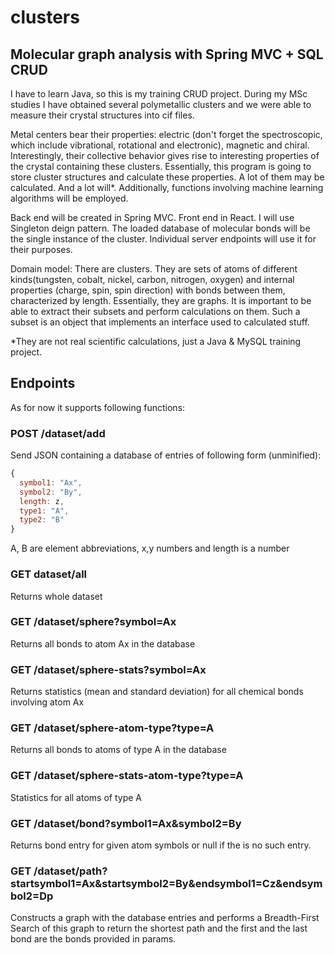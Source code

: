 # clusters
## Molecular graph analysis with Spring MVC + SQL CRUD


I have to learn Java, so this is my training CRUD project.
During my MSc studies I have obtained several polymetallic clusters and we were able to measure their crystal structures into cif files.

Metal centers bear their properties: electric (don't forget the spectroscopic, which include vibrational, rotational and electronic), magnetic and chiral. Interestingly, their collective behavior gives rise to interesting properties of the crystal containing these clusters. Essentially, this program is going to store cluster structures and calculate these properties. A lot of them may be calculated. And a lot will*.
Additionally, functions involving machine learning algorithms will be employed.

Back end will be created in Spring MVC. Front end in React. I will use Singleton deign pattern. The loaded
database of molecular bonds will be the single instance of the cluster. Individual server endpoints will use it for their purposes.

Domain model:
There are clusters. They are sets of atoms of different kinds(tungsten, cobalt, nickel, carbon, nitrogen, oxygen) and internal properties (charge, spin, spin direction) with bonds between them, characterized by length. Essentially, they are graphs. It is important to be able to extract their subsets and perform calculations on them. Such a subset is an object that implements an interface used to calculated stuff.


*They are not real scientific calculations, just a Java & MySQL training project.


## Endpoints
As for now it supports following functions:
### POST /dataset/add
Send JSON containing a database of entries of following form (unminified):
```javascript
{
  symbol1: "Ax",
  symbol2: "By",
  length: z,
  type1: "A",
  type2: "B"
}
```

A, B are element abbreviations, x,y numbers and length is a number

### GET dataset/all
Returns whole dataset

### GET /dataset/sphere?symbol=Ax
Returns all bonds to atom Ax in the database

### GET /dataset/sphere-stats?symbol=Ax
Returns statistics (mean and standard deviation) for all chemical bonds involving atom Ax

### GET /dataset/sphere-atom-type?type=A
Returns all bonds to atoms of type A in the database

### GET /dataset/sphere-stats-atom-type?type=A
Statistics for all atoms of type A

### GET /dataset/bond?symbol1=Ax&symbol2=By
Returns bond entry for given atom symbols or null if the is no such entry.

### GET /dataset/path?startsymbol1=Ax&startsymbol2=By&endsymbol1=Cz&endsymbol2=Dp
Constructs a graph with the database entries and performs a Breadth-First Search of this graph to return the shortest path and the first and the last bond are the bonds provided in params.
